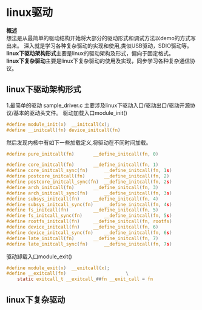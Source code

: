 # linux驱动

**概述**  
想法是从最简单的驱动结构开始将大部分的驱动形式和调试方法以demo的方式写出来。
深入就是学习各种复杂驱动的实现和使用,类似USB驱动，SDIO驱动等。  
**linux下驱动架构形式**主要是linux的驱动架构及形式，偏向于固定格式。  
**linux下复杂驱动**主要是linux下复杂驱动的使用及实现，同步学习各种复杂通信协议。

## linux下驱动架构形式

1.最简单的驱动
sample_driver.c
主要涉及linux下驱动入口/驱动出口/驱动开源协议/基本的驱动头文件。
驱动加载入口module_init()

```c
#define module_init(x)	__initcall(x);
#define __initcall(fn) device_initcall(fn)
```

然后发现内核中有如下一些加载定义,将驱动在不同时间加载。

```c
#define pure_initcall(fn)		__define_initcall(fn, 0)

#define core_initcall(fn)		__define_initcall(fn, 1)
#define core_initcall_sync(fn)		__define_initcall(fn, 1s)
#define postcore_initcall(fn)		__define_initcall(fn, 2)
#define postcore_initcall_sync(fn)	__define_initcall(fn, 2s)
#define arch_initcall(fn)		__define_initcall(fn, 3)
#define arch_initcall_sync(fn)		__define_initcall(fn, 3s)
#define subsys_initcall(fn)		__define_initcall(fn, 4)
#define subsys_initcall_sync(fn)	__define_initcall(fn, 4s)
#define fs_initcall(fn)			__define_initcall(fn, 5)
#define fs_initcall_sync(fn)		__define_initcall(fn, 5s)
#define rootfs_initcall(fn)		__define_initcall(fn, rootfs)
#define device_initcall(fn)		__define_initcall(fn, 6)
#define device_initcall_sync(fn)	__define_initcall(fn, 6s)
#define late_initcall(fn)		__define_initcall(fn, 7)
#define late_initcall_sync(fn)		__define_initcall(fn, 7s)
```

驱动卸载入口module_exit()

```c
#define module_exit(x)	__exitcall(x);
#define __exitcall(fn)						\
	static exitcall_t __exitcall_##fn __exit_call = fn
```

## linux下复杂驱动
